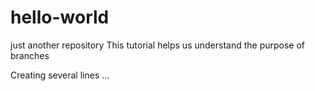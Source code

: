 # hello-world
just another repository
This tutorial helps us understand the purpose of branches

Creating several lines ...
